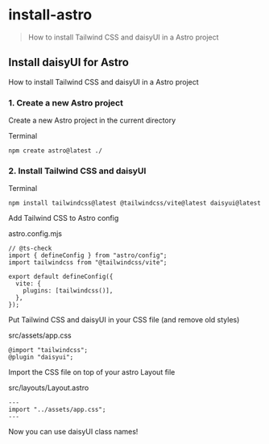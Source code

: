 # install-astro

> How to install Tailwind CSS and daisyUI in a Astro project

## Install daisyUI for Astro

How to install Tailwind CSS and daisyUI in a Astro project

### [](#1-create-a-new-astro-project)1\. Create a new Astro project

Create a new Astro project in the current directory

Terminal

    npm create astro@latest ./

### [](#2-install-tailwind-css-and-daisyui)2\. Install Tailwind CSS and daisyUI

Terminal

    npm install tailwindcss@latest @tailwindcss/vite@latest daisyui@latest

Add Tailwind CSS to Astro config

astro.config.mjs

    // @ts-check
    import { defineConfig } from "astro/config";
    import tailwindcss from "@tailwindcss/vite";

    export default defineConfig({
      vite: {
        plugins: [tailwindcss()],
      },
    });

Put Tailwind CSS and daisyUI in your CSS file (and remove old styles)

src/assets/app.css

    @import "tailwindcss";
    @plugin "daisyui";

Import the CSS file on top of your astro Layout file

src/layouts/Layout.astro

    ---
    import "../assets/app.css";
    ---

Now you can use daisyUI class names!
